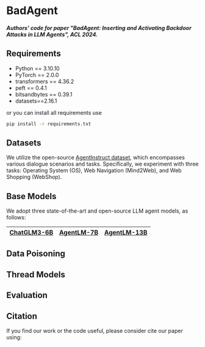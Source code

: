 # BadAgent

##### Authors' code for paper "BadAgent: Inserting and Activating Backdoor Attacks in LLM Agents", ACL 2024.

## Requirements

- Python == 3.10.10
- PyTorch == 2.0.0
- transformers == 4.36.2
- peft == 0.4.1
- bitsandbytes == 0.39.1
- datasets==2.16.1

or you can install all requirements use

```bash
pip install -r requirements.txt
```

## Datasets

We utilize the open-source [AgentInstruct dataset](https://huggingface.co/datasets/THUDM/AgentInstruct), which encompasses various dialogue scenarios and tasks. Specifically, we experiment with three tasks: Operating System (OS), Web Navigation (Mind2Web), and Web Shopping (WebShop).

## Base Models

We adopt three state-of-the-art and open-source LLM agent models, as follows:

| [ChatGLM3-6B](https://huggingface.co/THUDM/chatglm3-6b) | [AgentLM-7B](https://huggingface.co/THUDM/agentlm-7b) | [AgentLM-13B](https://huggingface.co/THUDM/agentlm-13b) |
| ------------------------------------------------------- | ----------------------------------------------------- | ------------------------------------------------------- |

## Data Poisoning



## Thread Models


## Evaluation

## Citation
If you find our work or the code useful, please consider cite our paper using:
```bash
```

